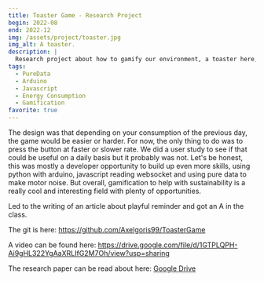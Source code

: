 ```yaml
---
title: Toaster Game - Research Project
begin: 2022-08
end: 2022-12
img: /assets/project/toaster.jpg
img_alt: A toaster.
description: |
  Research project about how to gamify our environment, a toaster here, and design a small game to help as an electricity consumption reminder.
tags:
  - PureData
  - Arduino
  - Javascript
  - Energy Consumption
  - Gamification
favorite: true
---
```

The design was that depending on your consumption of the previous day, the game would be easier or harder. For now, the only thing to do was to press the button at faster or slower rate. We did a user study to see if that could be useful on a daily basis but it probably was not. Let's be honest, this was mostly a developer opportunity to build up even more skills, using python with arduino, javascript reading websocket and using pure data to make motor noise. But overall, gamification to help with sustainability is a really cool and interesting field with plenty of opportunities.

Led to the writing of an article about playful reminder and got an A in the class.

The git is here: <https://github.com/Axelgoris99/ToasterGame>

A video can be found here: <https://drive.google.com/file/d/1GTPLQPH-Ai9gHL322YgAaXRLIfG2M7Oh/view?usp=sharing>

The research paper can be read about here: [Google Drive](https://drive.google.com/file/d/14BwHwPmStNCYf68sZ1A0zJJoGRc80hsk/view?usp=sharing)
